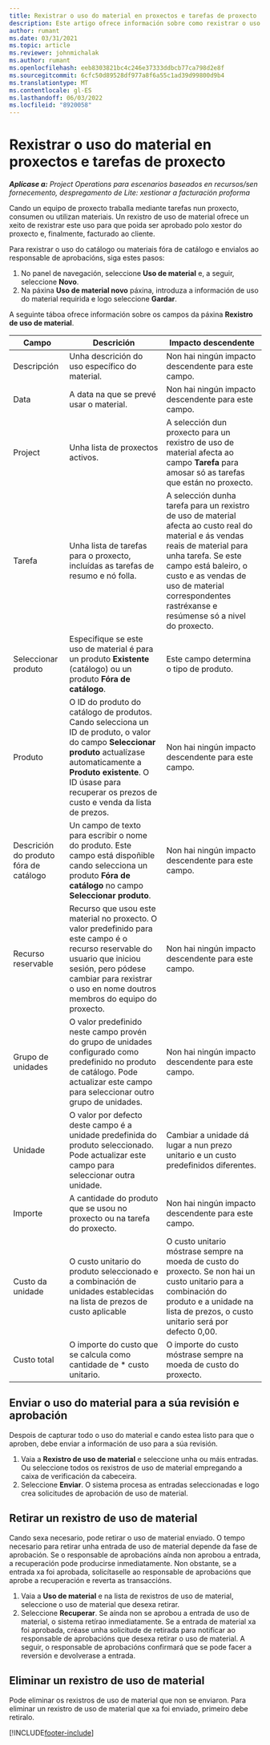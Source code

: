 ```yaml
---
title: Rexistrar o uso do material en proxectos e tarefas de proxecto
description: Este artigo ofrece información sobre como rexistrar o uso de material en proxectos e tarefas do proxecto.
author: rumant
ms.date: 03/31/2021
ms.topic: article
ms.reviewer: johnmichalak
ms.author: rumant
ms.openlocfilehash: eeb8303821bc4c246e37333ddbcb77ca798d2e8f
ms.sourcegitcommit: 6cfc50d89528df977a8f6a55c1ad39d99800d9b4
ms.translationtype: MT
ms.contentlocale: gl-ES
ms.lasthandoff: 06/03/2022
ms.locfileid: "8920058"
---
```

# <a name="record-material-usage-on-projects-and-project-tasks"></a>Rexistrar o uso do material en proxectos e tarefas de proxecto

_**Aplícase a:** Project Operations para escenarios baseados en recursos/sen fornecemento, despregamento de Lite: xestionar a facturación proforma_

Cando un equipo de proxecto traballa mediante tarefas nun proxecto, consumen ou utilizan materiais. Un rexistro de uso de material ofrece un xeito de rexistrar este uso para que poida ser aprobado polo xestor do proxecto e, finalmente, facturado ao cliente. 

Para rexistrar o uso do catálogo ou materiais fóra de catálogo e envialos ao responsable de aprobacións, siga estes pasos: 

1. No panel de navegación, seleccione **Uso de material** e, a seguir, seleccione **Novo**.
2. Na páxina **Uso de material novo** páxina, introduza a información de uso do material requirida e logo seleccione **Gardar**.

A seguinte táboa ofrece información sobre os campos da páxina **Rexistro de uso de material**. 

| **Campo** | **Descrición** | **Impacto descendente** |
| --- | --- | --- |
| Descripción | Unha descrición do uso específico do material. | Non hai ningún impacto descendente para este campo. |
| Data | A data na que se prevé usar o material. | Non hai ningún impacto descendente para este campo. |
| Project | Unha lista de proxectos activos. | A selección dun proxecto para un rexistro de uso de material afecta ao campo **Tarefa** para amosar só as tarefas que están no proxecto. |
| Tarefa | Unha lista de tarefas para o proxecto, incluídas as tarefas de resumo e nó folla. | A selección dunha tarefa para un rexistro de uso de material afecta ao custo real do material e ás vendas reais de material para unha tarefa. Se este campo está baleiro, o custo e as vendas de uso de material correspondentes rastréxanse e resúmense só a nivel do proxecto. |
| Seleccionar produto | Especifique se este uso de material é para un produto **Existente** (catálogo) ou un produto **Fóra de catálogo**. | Este campo determina o tipo de produto. |
| Produto | O ID do produto do catálogo de produtos. Cando selecciona un ID de produto, o valor do campo **Seleccionar produto** actualízase automaticamente a **Produto existente**. O ID úsase para recuperar os prezos de custo e venda da lista de prezos. | Non hai ningún impacto descendente para este campo. |
| Descrición do produto fóra de catálogo | Un campo de texto para escribir o nome do produto. Este campo está dispoñible cando selecciona un produto **Fóra de catálogo** no campo **Seleccionar produto**.| Non hai ningún impacto descendente para este campo. |
| Recurso reservable| Recurso que usou este material no proxecto. O valor predefinido para este campo é o recurso reservable do usuario que iniciou sesión, pero pódese cambiar para rexistrar o uso en nome doutros membros do equipo do proxecto. | Non hai ningún impacto descendente para este campo. |
| Grupo de unidades | O valor predefinido neste campo provén do grupo de unidades configurado como predefinido no produto de catálogo. Pode actualizar este campo para seleccionar outro grupo de unidades. | Non hai ningún impacto descendente para este campo. |
| Unidade | O valor por defecto deste campo é a unidade predefinida do produto seleccionado. Pode actualizar este campo para seleccionar outra unidade. | Cambiar a unidade dá lugar a nun prezo unitario e un custo predefinidos diferentes. |
| Importe | A cantidade do produto que se usou no proxecto ou na tarefa do proxecto. | Non hai ningún impacto descendente para este campo. |
| Custo da unidade | O custo unitario do produto seleccionado e a combinación de unidades establecidas na lista de prezos de custo aplicable | O custo unitario móstrase sempre na moeda de custo do proxecto. Se non hai un custo unitario para a combinación do produto e a unidade na lista de prezos, o custo unitario será por defecto 0,00. |
| Custo total | O importe do custo que se calcula como cantidade de \* custo unitario.| O importe do custo móstrase sempre na moeda de custo do proxecto. |


## <a name="submit-material-usage-for-review-and-approval"></a>Enviar o uso do material para a súa revisión e aprobación 
Despois de capturar todo o uso do material e cando estea listo para que o aproben, debe enviar a información de uso para a súa revisión.

1. Vaia a **Rexistro de uso de material** e seleccione unha ou máis entradas. Ou seleccione todos os rexistros de uso de material empregando a caixa de verificación da cabeceira.
2. Seleccione **Enviar**. O sistema procesa as entradas seleccionadas e logo crea solicitudes de aprobación de uso de material.

## <a name="recall-a-material-usage-log"></a>Retirar un rexistro de uso de material

Cando sexa necesario, pode retirar o uso de material enviado. O tempo necesario para retirar unha entrada de uso de material depende da fase de aprobación.  Se o responsable de aprobacións aínda non aprobou a entrada, a recuperación pode producirse inmediatamente. Non obstante, se a entrada xa foi aprobada, solicítaselle ao responsable de aprobacións que aprobe a recuperación e reverta as transaccións.

1. Vaia a **Uso de material** e na lista de rexistros de uso de material, seleccione o uso de material que desexa retirar.
2. Seleccione **Recuperar**. Se aínda non se aprobou a entrada de uso de material, o sistema retírao inmediatamente. Se a entrada de material xa foi aprobada, créase unha solicitude de retirada para notificar ao responsable de aprobacións que desexa retirar o uso de material. A seguir, o responsable de aprobacións confirmará que se pode facer a reversión e devolverase a entrada.

## <a name="delete-a-material-usage-log"></a>Eliminar un rexistro de uso de material

Pode eliminar os rexistros de uso de material que non se enviaron. Para eliminar un rexistro de uso de material que xa foi enviado, primeiro debe retiralo.



[!INCLUDE[footer-include](../includes/footer-banner.md)]
